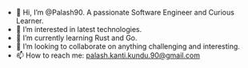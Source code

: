 - 👋 Hi, I’m @Palash90. A passionate Software Engineer and Curious Learner.
- 👀 I’m interested in latest technologies.
- 🌱 I’m currently learning Rust and Go.
- 💞️ I’m looking to collaborate on anything challenging and interesting.
- 📫 How to reach me: palash.kanti.kundu.90@gmail.com

<!---
Palash90/Palash90 is a ✨ special ✨ repository because its `README.md` (this file) appears on your GitHub profile.
You can click the Preview link to take a look at your changes.
--->
